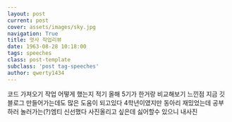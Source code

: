 ```yaml
---
layout: post
current: post
cover: assets/images/sky.jpg
navigation: True
title: 멋사 작업리뷰
date: 1963-08-28 10:18:00
tags: speeches
class: post-template
subclass: 'post tag-speeches'
author: qwerty1434
---
```


코드 가져오기
작업 어떻게 했는지 적기
올해 5기가 한거랑 비교해보기
느낀점
지금 깃블로그 만들어가는데도 많은 도움이 되고있다
4학년이였지만 동아리 재밌었는데
공부하러 놀러가는(?)엠티 신선했다
사진올리고 싶은데 싫어할수 있으니 내사진

